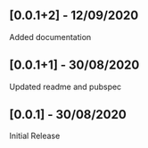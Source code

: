 ## [0.0.1+2] - 12/09/2020

Added documentation

## [0.0.1+1] - 30/08/2020

Updated readme and pubspec

## [0.0.1] - 30/08/2020

Initial Release
